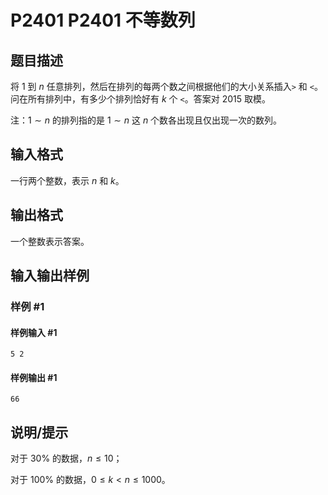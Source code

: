 # P2401 P2401 不等数列

## 题目描述

将 $1$ 到 $n$ 任意排列，然后在排列的每两个数之间根据他们的大小关系插入`>` 和 `<`。问在所有排列中，有多少个排列恰好有 $k$ 个 `<`。答案对 $2015$ 取模。

注：$1 \sim n$ 的排列指的是 $1 \sim n$ 这 $n$ 个数各出现且仅出现一次的数列。

## 输入格式

一行两个整数，表示 $n$ 和 $k$。

## 输出格式

一个整数表示答案。


## 输入输出样例

### 样例 #1

#### 样例输入 #1

```
5 2
```

#### 样例输出 #1

```
66
```

## 说明/提示

对于 $30\%$ 的数据，$n\leq 10$；

对于 $100\%$ 的数据，$0\leq k<n\leq 1000$。
